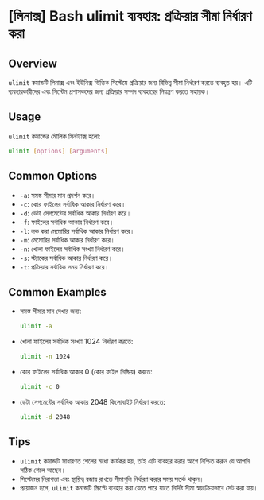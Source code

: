 # [লিনাক্স] Bash ulimit ব্যবহার: প্রক্রিয়ার সীমা নির্ধারণ করা

## Overview
`ulimit` কমান্ডটি লিনাক্স এবং ইউনিক্স ভিত্তিক সিস্টেমে প্রক্রিয়ার জন্য বিভিন্ন সীমা নির্ধারণ করতে ব্যবহৃত হয়। এটি ব্যবহারকারীদের এবং সিস্টেম প্রশাসকদের জন্য প্রক্রিয়ার সম্পদ ব্যবহারের নিয়ন্ত্রণ করতে সহায়ক।

## Usage
`ulimit` কমান্ডের মৌলিক সিনট্যাক্স হলো:

```bash
ulimit [options] [arguments]
```

## Common Options
- `-a`: সমস্ত সীমার মান প্রদর্শন করে।
- `-c`: কোর ফাইলের সর্বাধিক আকার নির্ধারণ করে।
- `-d`: ডেটা সেগমেন্টের সর্বাধিক আকার নির্ধারণ করে।
- `-f`: ফাইলের সর্বাধিক আকার নির্ধারণ করে।
- `-l`: লক করা মেমোরির সর্বাধিক আকার নির্ধারণ করে।
- `-m`: মেমোরির সর্বাধিক আকার নির্ধারণ করে।
- `-n`: খোলা ফাইলের সর্বাধিক সংখ্যা নির্ধারণ করে।
- `-s`: স্ট্যাকের সর্বাধিক আকার নির্ধারণ করে।
- `-t`: প্রক্রিয়ার সর্বাধিক সময় নির্ধারণ করে।

## Common Examples
- সমস্ত সীমার মান দেখার জন্য:
    ```bash
    ulimit -a
    ```

- খোলা ফাইলের সর্বাধিক সংখ্যা 1024 নির্ধারণ করতে:
    ```bash
    ulimit -n 1024
    ```

- কোর ফাইলের সর্বাধিক আকার 0 (কোর ফাইল নিষ্ক্রিয়) করতে:
    ```bash
    ulimit -c 0
    ```

- ডেটা সেগমেন্টের সর্বাধিক আকার 2048 কিলোবাইট নির্ধারণ করতে:
    ```bash
    ulimit -d 2048
    ```

## Tips
- `ulimit` কমান্ডটি সাধারণত শেলের মধ্যে কার্যকর হয়, তাই এটি ব্যবহার করার আগে নিশ্চিত করুন যে আপনি সঠিক শেলে আছেন।
- সিস্টেমের নিরাপত্তা এবং স্থায়িত্ব বজায় রাখতে সীমাগুলি নির্ধারণ করার সময় সতর্ক থাকুন।
- প্রয়োজন হলে, `ulimit` কমান্ডটি স্ক্রিপ্টে ব্যবহার করা যেতে পারে যাতে নির্দিষ্ট সীমা স্বয়ংক্রিয়ভাবে সেট করা যায়।